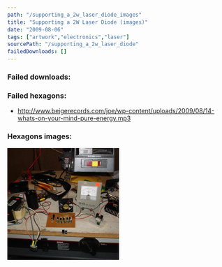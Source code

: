 ```yaml
---
path: "/supporting_a_2w_laser_diode_images"
title: "Supporting a 2W Laser Diode (images)"
date: "2009-08-06"
tags: ["artwork","electronics","laser"]
sourcePath: "/supporting_a_2w_laser_diode"
failedDownloads: []
---
```



### Failed downloads:

### Failed hexagons:
* http://www.beigerecords.com/joe/wp-content/uploads/2009/08/14-whats-on-your-mind-pure-energy.mp3

### Hexagons images:
 ![dsc03544.jpg_hexagon.jpeg](dsc03544.jpg_hexagon.jpeg)
